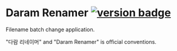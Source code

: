 ﻿Daram Renamer [![version badge](https://img.shields.io/badge/version-3.50-brightgreen.svg)](https://shields.io)
==============
Filename batch change application.

"다람 리네이머" and "Daram Renamer" is official conventions.